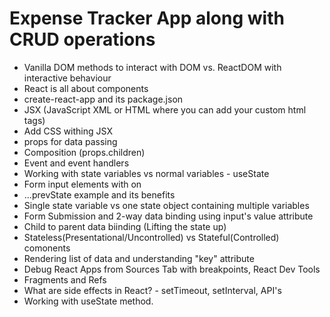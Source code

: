 # Expense Tracker App along with CRUD operations

- Vanilla DOM methods to interact with DOM vs. ReactDOM with interactive behaviour
- React is all about components
- create-react-app and its package.json
- JSX (JavaScript XML or HTML where you can add your custom html tags)
- Add CSS withing JSX
- props for data passing
- Composition (props.children)
- Event and event handlers
- Working with state variables vs normal variables - useState
- Form input elements with on<EvenetHandlerName>
- ...prevState example and its benefits
- Single state variable vs one state object containing multiple variables
- Form Submission and 2-way data binding using input's value attribute
- Child to parent data biinding (Lifting the state up)
- Stateless(Presentational/Uncontrolled) vs Stateful(Controlled) comonents
- Rendering list of data and understanding "key" attribute
- Debug React Apps from Sources Tab with breakpoints, React Dev Tools
- Fragments and Refs
- What are side effects in React? - setTimeout, setInterval, API's
- Working with useState method.
